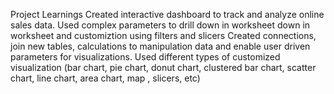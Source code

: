 Project Learnings
Created interactive dashboard to track and analyze online sales data.
Used complex parameters to drill down in worksheet down in worksheet and customiztion using filters and slicers
Created connections, join new tables, calculations to manipulation data and enable user driven parameters for visualizations.
Used different types of customized visualization (bar chart, pie chart, donut chart, clustered bar chart, scatter chart, line chart, area chart, map , slicers, etc)
